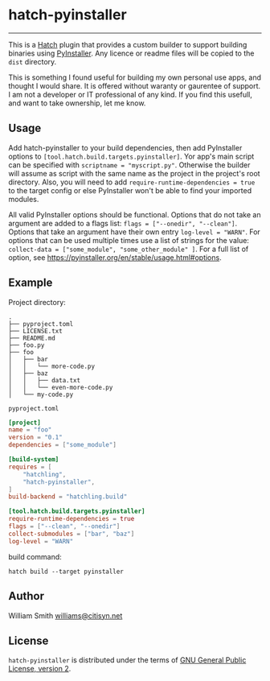 # hatch-pyinstaller

-----

This is a [Hatch](https://hatch.pypa.io/latest/) plugin that provides
a custom builder to support building binaries using [PyInstaller](https://pyinstaller.org). Any licence or readme files will be copied to the `dist` directory.

This is something I found useful for building my own personal use apps, and thought I would share. It is offered without waranty or gaurentee of support. I am not a developer or IT professional of any kind. If you find this usefull, and want to take ownership, let me know. 

## Usage

Add hatch-pyinstaller to your build dependencies, then add PyInstaller options to `[tool.hatch.build.targets.pyinstaller]`. Yor app's main script can be specified with `scriptname = "myscript.py"`. Otherwise the builder will assume as script with the same name as the project in the project's root directory. Also, you will need to add `require-runtime-dependencies = true` to the target config or else PyInstaller won't be able to find your imported modules.

All valid PyInstaller options should be functional. Options that do not take an argument are added to a flags list: `flags = ["--onedir", "--clean"]`. Options that take an argument have their own entry `log-level = "WARN"`. For options that can be used multiple times use a list of strings for the value: `collect-data = ["some_module", "some_other_module" ]`. For a full list of option, see https://pyinstaller.org/en/stable/usage.html#options.

## Example

Project directory:
```
.
├── pyproject.toml
├── LICENSE.txt
├── README.md
├── foo.py
├── foo
│   ├── bar
│   │   └── more-code.py
│   ├── baz
│   │   ├── data.txt
│   │   └── even-more-code.py
│   └── my-code.py
```
`pyproject.toml`
```toml
[project]
name = "foo"
version = "0.1"
dependencies = ["some_module"]

[build-system]
requires = [
    "hatchling",
    "hatch-pyinstaller",
]
build-backend = "hatchling.build"

[tool.hatch.build.targets.pyinstaller]
require-runtime-dependencies = true
flags = ["--clean", "--onedir"]
collect-submodules = ["bar", "baz"]
log-level = "WARN"
```
build command:
```
hatch build --target pyinstaller
```

## Author
William Smith <williams@citisyn.net>

## License
`hatch-pyinstaller` is distributed under the terms of [GNU General Public License, version 2](https://www.gnu.org/licenses/old-licenses/gpl-2.0.html).